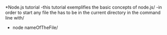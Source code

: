 *Node.js tutorial
-this tutorial exemplifies the basic concepts of node.js/
-in order to start any file the has to be in the current directory in the command line with/
  * node nameOfTheFile/